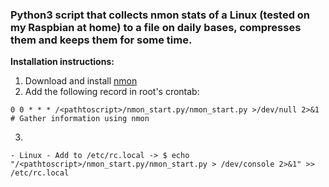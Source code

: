 ### Python3 script that collects nmon stats of a Linux (tested on my Raspbian at home) to a file on daily bases, compresses them and keeps them for some time. ###

**Installation instructions:**
  1. Download and install [nmon](http://nmon.sourceforge.net/)
  2. Add the following record in root's crontab:
    
    0 0 * * * /<pathtoscript>/nmon_start.py/nmon_start.py >/dev/null 2>&1   # Gather information using nmon
  
  3. 
	- Linux - Add to /etc/rc.local -> $ echo "/<pathtoscript>/nmon_start.py/nmon_start.py > /dev/console 2>&1" >> /etc/rc.local

